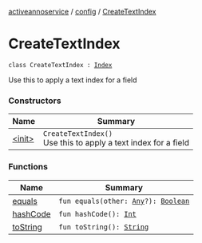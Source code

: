 [activeannoservice](../../index.md) / [config](../index.md) / [CreateTextIndex](./index.md)

# CreateTextIndex

`class CreateTextIndex : `[`Index`](../-index.md)

Use this to apply a text index for a field

### Constructors

| Name | Summary |
|---|---|
| [&lt;init&gt;](-init-.md) | `CreateTextIndex()`<br>Use this to apply a text index for a field |

### Functions

| Name | Summary |
|---|---|
| [equals](equals.md) | `fun equals(other: `[`Any`](https://kotlinlang.org/api/latest/jvm/stdlib/kotlin/-any/index.html)`?): `[`Boolean`](https://kotlinlang.org/api/latest/jvm/stdlib/kotlin/-boolean/index.html) |
| [hashCode](hash-code.md) | `fun hashCode(): `[`Int`](https://kotlinlang.org/api/latest/jvm/stdlib/kotlin/-int/index.html) |
| [toString](to-string.md) | `fun toString(): `[`String`](https://kotlinlang.org/api/latest/jvm/stdlib/kotlin/-string/index.html) |
